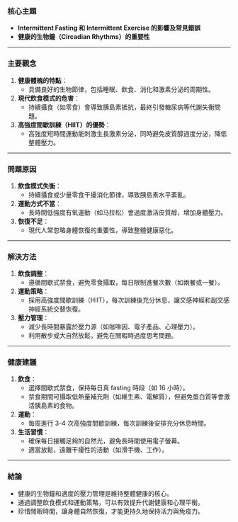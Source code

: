 ### 核心主題
- **Intermittent Fasting 和 Intermittent Exercise 的影響及常見錯誤**
- **健康的生物鐘（Circadian Rhythms）的重要性**

---

### 主要觀念
1. **健康體魄的特點**：
   - 具備良好的生物節律，包括睡眠、飲食、消化和激素分泌的周期性。
2. **現代飲食模式的危害**：
   - 持續攝食（如零食）會導致胰島素抵抗，最終引發糖尿病等代謝失衡問題。
3. **高強度間歇訓練（HIIT）的優勢**：
   - 高強度短時間運動能刺激生長激素分泌，同時避免皮質醇過度分泌，降低整體壓力。

---

### 問題原因
1. **飲食模式失衡**：
   - 持續攝食或少量零食干擾消化節律，導致胰島素水平紊亂。
2. **運動方式不當**：
   - 長時間低強度有氧運動（如马拉松）會過度激活皮質醇，增加身體壓力。
3. **恢復不足**：
   - 現代人常忽略身體恢復的重要性，導致整體健康惡化。

---

### 解決方法
1. **飲食調整**：
   - 遵循間歇式禁食，避免零食攝取，每日限制進餐次數（如兩餐或一餐）。
2. **運動策略**：
   - 採用高強度間歇訓練（HIIT），每次訓練後充分休息，讓交感神經和副交感神經系統交替恢復。
3. **壓力管理**：
   - 減少長時間暴露於壓力源（如咖啡因、電子產品、心理壓力）。
   - 利用散步或大自然放鬆，避免在閒暇時過度思考問題。

---

### 健康建議
1. **飲食**：
   - 選擇間歇式禁食，保持每日真 fasting 時段（如 16 小時）。
   - 禁食期間可攝取低熱量補充劑（如維生素、電解質），但避免蛋白質等會激活胰島素的食物。
2. **運動**：
   - 每周進行 3-4 次高強度間歇訓練，每次訓練後安排充分休息時間。
3. **生活習慣**：
   - 確保每日接觸足夠的自然光，避免長時間使用電子螢幕。
   - 適當放鬆，遠離干擾性的活動（如滑手機、工作）。

---

### 結論
- 健康的生物鐘和適度的壓力管理是維持整體健康的核心。
- 通過調整飲食模式和運動策略，可以有效提升代謝健康和心理平衡。
- 珍惜閒暇時間，讓身體自然恢復，才能更持久地保持活力與免疫力。